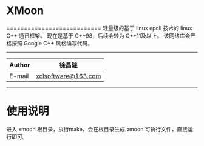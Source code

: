 # XMoon
===========================
轻量级的基于 linux epoll 技术的 linux C++ 通讯框架。
现在是基于 C++98，后续会转为 C++11及以上。
该网络库会严格按照 Google C++ 风格编写代码。
****
	
|Author|徐昌隆|
|---|---
|E-mail|xclsoftware@163.com


****
# 使用说明
进入 xmoon 根目录，执行make，会在根目录生成 xmoon 可执行文件，直接运行即可。